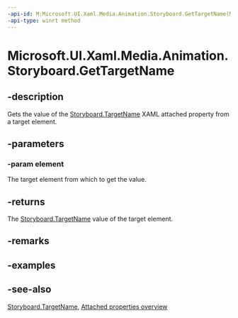 ```yaml
---
-api-id: M:Microsoft.UI.Xaml.Media.Animation.Storyboard.GetTargetName(Microsoft.UI.Xaml.Media.Animation.Timeline)
-api-type: winrt method
---
```


<!-- Method syntax
public string GetTargetName(Windows.UI.Xaml.Media.Animation.Timeline element)
-->

# Microsoft.UI.Xaml.Media.Animation.Storyboard.GetTargetName

## -description
Gets the value of the [Storyboard.TargetName](storyboard_targetname.md) XAML attached property from a target element.

## -parameters
### -param element
The target element from which to get the value.

## -returns
The [Storyboard.TargetName](storyboard_targetname.md) value of the target element.

## -remarks

## -examples

## -see-also

[Storyboard.TargetName](storyboard_targetname.md), [Attached properties overview](/windows/uwp/xaml-platform/attached-properties-overview)
